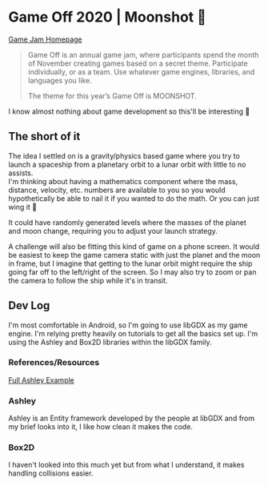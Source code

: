 # Game Off 2020 | Moonshot 🚀
[Game Jam Homepage](https://itch.io/jam/game-off-2020)

> Game Off is an annual game jam, where participants spend the month of November creating games based on a secret theme. Participate individually, or as a team. Use whatever game engines, libraries, and languages you like.
>
> The theme for this year’s Game Off is MOONSHOT.


I know almost nothing about game development so this'll be interesting 🤷 

## The short of it
The idea I settled on is a gravity/physics based game where you try to launch a spaceship from a planetary orbit to a lunar orbit with little to no assists.  
I'm thinking about having a mathematics component where the mass, distance, velocity, etc. numbers are available to you so you would hypothetically be able to nail it if you wanted to do the math. Or you can just wing it 🤙

It could have randomly generated levels where the masses of the planet and moon change, requiring you to adjust your launch strategy.

A challenge will also be fitting this kind of game on a phone screen.  It would be easiest to keep the game camera static with just the planet and the moon in frame, but I imagine that getting to the lunar orbit might require the ship going far off to the left/right of the screen.  So I may also try to zoom or pan the camera to follow the ship while it's in transit.

## Dev Log

I'm most comfortable in Android, so I'm going to use libGDX as my game engine.  I'm relying pretty heavily on tutorials to get all the basics set up.  I'm using the Ashley and Box2D libraries within the libGDX family.

### References/Resources
[Full Ashley Example](https://www.gamedevelopment.blog/full-libgdx-game-tutorial-entities-ashley/)

### Ashley
Ashley is an Entity framework developed by the people at libGDX and from my brief looks into it, I like how clean it makes the code.  

### Box2D
I haven't looked into this much yet but from what I understand, it makes handling collisions easier.
